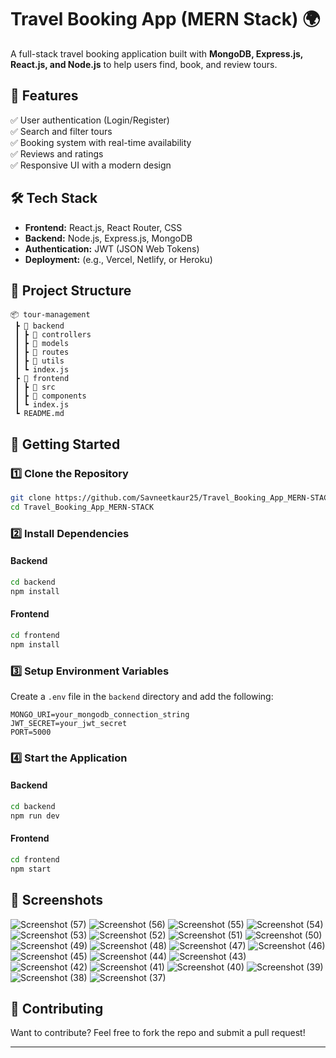 # Travel Booking App (MERN Stack) 🌍

A full-stack travel booking application built with **MongoDB, Express.js, React.js, and Node.js** to help users find, book, and review tours.

## 📌 Features

✅ User authentication (Login/Register)  
✅ Search and filter tours  
✅ Booking system with real-time availability  
✅ Reviews and ratings  
✅ Responsive UI with a modern design  

## 🛠️ Tech Stack

- **Frontend:** React.js, React Router, CSS  
- **Backend:** Node.js, Express.js, MongoDB  
- **Authentication:** JWT (JSON Web Tokens)  
- **Deployment:** (e.g., Vercel, Netlify, or Heroku)  

## 📂 Project Structure

```
📦 tour-management
 ┣ 📂 backend
 ┃ ┣ 📂 controllers
 ┃ ┣ 📂 models
 ┃ ┣ 📂 routes
 ┃ ┣ 📂 utils
 ┃ ┗ index.js
 ┣ 📂 frontend
 ┃ ┣ 📂 src
 ┃ ┣ 📂 components
 ┃ ┗ index.js
 ┗ README.md
```

## 🚀 Getting Started

### 1️⃣ Clone the Repository

```bash
git clone https://github.com/Savneetkaur25/Travel_Booking_App_MERN-STACK.git
cd Travel_Booking_App_MERN-STACK
```

### 2️⃣ Install Dependencies

#### Backend
```bash
cd backend
npm install
```

#### Frontend
```bash
cd frontend
npm install
```

### 3️⃣ Setup Environment Variables

Create a `.env` file in the `backend` directory and add the following:
```env
MONGO_URI=your_mongodb_connection_string
JWT_SECRET=your_jwt_secret
PORT=5000
```

### 4️⃣ Start the Application

#### Backend
```bash
cd backend
npm run dev
```

#### Frontend
```bash
cd frontend
npm start
```

## 📸 Screenshots

![Screenshot (57)](https://github.com/user-attachments/assets/9ba5f975-b927-44be-b369-e6e6ca517372)
![Screenshot (56)](https://github.com/user-attachments/assets/72b517ce-9372-4584-b138-d707b122ba5c)
![Screenshot (55)](https://github.com/user-attachments/assets/1644ac25-5199-4794-aa05-0e13acc20459)
![Screenshot (54)](https://github.com/user-attachments/assets/a9073d03-ad4d-41b5-b0fa-1a9c13420cc3)
![Screenshot (53)](https://github.com/user-attachments/assets/9fe1e56e-cb94-4a00-9fb2-f3d1ad2549c9)
![Screenshot (52)](https://github.com/user-attachments/assets/46bad512-04cd-4ee5-bf44-87c702e800f5)
![Screenshot (51)](https://github.com/user-attachments/assets/18a866ad-9eb0-4ba8-b0d7-bde6fabd81bf)
![Screenshot (50)](https://github.com/user-attachments/assets/a375fadd-88b2-411d-b3af-6517bd90c34a)
![Screenshot (49)](https://github.com/user-attachments/assets/dae3c7eb-9d47-44ac-86bb-7d3186113b66)
![Screenshot (48)](https://github.com/user-attachments/assets/9824c49b-9277-48f1-86e0-32763470cdfc)
![Screenshot (47)](https://github.com/user-attachments/assets/ce14cd9e-ef5e-4de5-863e-ab0b9ba57b1f)
![Screenshot (46)](https://github.com/user-attachments/assets/5fc17d99-8c9f-4ce0-a416-a32027528cc2)
![Screenshot (45)](https://github.com/user-attachments/assets/ba859fab-ef87-41f2-836e-4e7f475762f5)
![Screenshot (44)](https://github.com/user-attachments/assets/bc67a478-238a-496b-9452-2779b8603f89)
![Screenshot (43)](https://github.com/user-attachments/assets/d7e73963-1062-4c32-9efc-c9fc884b0d97)
![Screenshot (42)](https://github.com/user-attachments/assets/1d996957-19fa-4407-aee5-f83f2b968da0)
![Screenshot (41)](https://github.com/user-attachments/assets/e43d6c00-009c-4722-896b-6d6c810230fd)
![Screenshot (40)](https://github.com/user-attachments/assets/60e45490-d1a2-401e-81f2-b6c7a5a4c954)
![Screenshot (39)](https://github.com/user-attachments/assets/8c97c710-76e9-471c-8558-d84b011ec604)
![Screenshot (38)](https://github.com/user-attachments/assets/f5fa054b-b59c-4d7f-b7a4-b714f34b7a22)
![Screenshot (37)](https://github.com/user-attachments/assets/92fe0f7d-8699-4c2a-b000-8c42635779d4)



## 🤝 Contributing

Want to contribute? Feel free to fork the repo and submit a pull request!  

---

